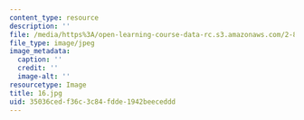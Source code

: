 ```yaml
---
content_type: resource
description: ''
file: /media/https%3A/open-learning-course-data-rc.s3.amazonaws.com/2-830j-control-of-manufacturing-processes-sma-6303-spring-2008/35036cedf36c3c84fdde1942beeceddd_16.jpg
file_type: image/jpeg
image_metadata:
  caption: ''
  credit: ''
  image-alt: ''
resourcetype: Image
title: 16.jpg
uid: 35036ced-f36c-3c84-fdde-1942beeceddd
---
```

